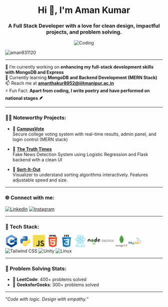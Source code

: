 <h1 align="center">Hi 👋, I'm Aman Kumar</h1>
<h3 align="center">A Full Stack Developer with a love for clean design, impactful projects, and problem solving.</h3>

<p align="center">
  <img src="https://camo.githubusercontent.com/4d9f5ecceb711eec6e2018f38a5677dc657c9738d4a65ba3b928c41c0a45b439/68747470733a2f2f6d69726f2e6d656469756d2e636f6d2f6d61782f313336302f302a37513379765349765f7430696f4a2d5a2e676966" alt="Coding" width="400"/>
</p>

<p align="left"> <img src="https://komarev.com/ghpvc/?username=aman931120&label=Profile%20views&color=0e75b6&style=flat" alt="aman931120" /> </p>

---

🔭 I’m currently working on **enhancing my full-stack development skills with MongoDB and Express**  
🌱 Currently learning **MongoDB and Backend Development (MERN Stack)** 
📫 Reach me at **amanthakur8952@iiitmanipur.ac.in**  
⚡ Fun Fact: **Apart from coding, I write poetry and have performed on national stages 🪶**

---

### 🧑‍💻 Noteworthy Projects:

- 🔐 **[CampusVote](https://github.com/aman931120/CampusVote)**  
  Secure college voting system with real-time results, admin panel, and login control (MERN stack)

- 📰 **[The Truth Times](https://github.com/aman931120/Fake-News-Detector)**  
  Fake News Detection System using Logistic Regression and Flask backend with a clean UI

- 🔢 **[Sort-It-Out](https://github.com/aman931120/Sort-it-out)**  
  Visualizer to understand sorting algorithms interactively. Features adjustable speed and size.

---

### 🌐 Connect with me:
<p align="left">
<a href="https://www.linkedin.com/in/aman931120/" target="_blank"><img align="center" src="https://raw.githubusercontent.com/rahuldkjain/github-profile-readme-generator/master/src/images/icons/Social/linked-in-alt.svg" alt="LinkedIn" height="30" width="40" /></a>
<a href="https://instagram.com/whos.thakur" target="blank"><img align="center" src="https://raw.githubusercontent.com/rahuldkjain/github-profile-readme-generator/master/src/images/icons/Social/instagram.svg" alt="Instagram" height="30" width="40" /></a>
</p>

---

### 🚀 Tech Stack:
<p align="left">
  <img src="https://raw.githubusercontent.com/devicons/devicon/master/icons/cplusplus/cplusplus-original.svg" alt="C++" width="40" height="40"/>
  <img src="https://raw.githubusercontent.com/devicons/devicon/master/icons/python/python-original.svg" alt="Python" width="40" height="40"/>
  <img src="https://raw.githubusercontent.com/devicons/devicon/master/icons/javascript/javascript-original.svg" alt="JavaScript" width="40" height="40"/>
  <img src="https://raw.githubusercontent.com/devicons/devicon/master/icons/html5/html5-original-wordmark.svg" alt="HTML5" width="40" height="40"/>
  <img src="https://raw.githubusercontent.com/devicons/devicon/master/icons/css3/css3-original-wordmark.svg" alt="CSS3" width="40" height="40"/>
  <img src="https://raw.githubusercontent.com/devicons/devicon/master/icons/react/react-original-wordmark.svg" alt="React" width="40" height="40"/>
  <img src="https://raw.githubusercontent.com/devicons/devicon/master/icons/nodejs/nodejs-original-wordmark.svg" alt="Node.js" width="40" height="40"/>
  <img src="https://raw.githubusercontent.com/devicons/devicon/master/icons/express/express-original-wordmark.svg" alt="Express.js" width="40" height="40"/>
  <img src="https://raw.githubusercontent.com/devicons/devicon/master/icons/mongodb/mongodb-original-wordmark.svg" alt="MongoDB" width="40" height="40"/>
  <img src="https://raw.githubusercontent.com/devicons/devicon/master/icons/mysql/mysql-original-wordmark.svg" alt="MySQL" width="40" height="40"/>
  <img src="https://www.vectorlogo.zone/logos/tailwindcss/tailwindcss-icon.svg" alt="Tailwind CSS" width="40" height="40"/>
  <img src="https://www.vectorlogo.zone/logos/unity3d/unity3d-icon.svg" alt="Unity" width="40" height="40"/>
  <img src="https://www.vectorlogo.zone/logos/linux/linux-icon.svg" alt="Linux" width="40" height="40"/>
</p>

---

### 🧠 Problem Solving Stats:
- 🧩 **LeetCode**: 400+ problems solved  
- 🧠 **GeeksforGeeks**: 300+ problems solved 

---

_“Code with logic. Design with empathy.”_
